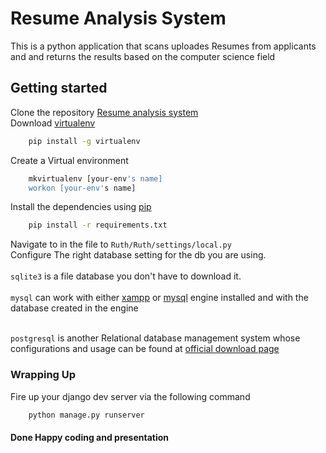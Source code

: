 # Resume Analysis System

This is a python application that scans uploades Resumes from applicants and and returns the results based on the computer science field

## Getting started
Clone the repository [Resume analysis system](https://github.com/jetsstarplus/employee-analysis.git)<br>
Download [virtualenv](https://pypi.org/project/virtualenv/)
```bash
    pip install -g virtualenv
```
Create a Virtual environment
```bash
    mkvirtualenv [your-env's name]
    workon [your-env's name]
```
Install the dependencies using [pip](https://pip.pypa.io/en/stable/)
```bash
    pip install -r requirements.txt
```
Navigate to in the file to ``Ruth/Ruth/settings/local.py``
<br>
Configure The right database setting for the db you are using. 
<br><br>`sqlite3` is a file database you don't have to download it.
<br>
<br>
`mysql` can work with either [xampp](https://www.apachefriends.org/download.html) or
[mysql](https://www.mysql.com/downloads/) engine installed and with the database created in the engine
<br>
<br>

`postgresql` is another Relational database management system whose configurations and usage can be found at 
[official download page](https://www.postgresql.org/download/)

### Wrapping Up
Fire up your django dev server via the following command
```python
    python manage.py runserver
```

#### Done Happy coding and presentation